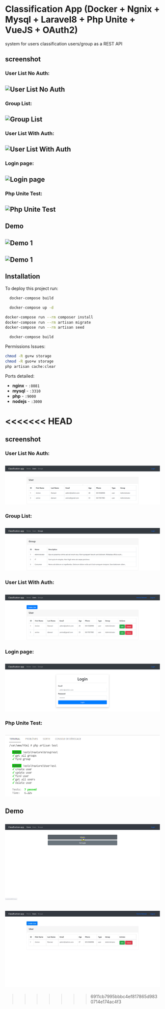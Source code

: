 
# Classification App (Docker + Ngnix + Mysql + Laravel8 + Php Unite + VueJS + OAuth2)


system for users classification users/group as a REST API


## screenshot
### User List No Auth:
![User List No Auth](http://placekitten.com/200/300?style=centerme)
----
### Group List:
![Group List](http://placekitten.com/200/300?style=centerme)
----
### User List With Auth:
![User List With Auth](http://placekitten.com/200/300?style=centerme)
----
### Login page:
![Login page](http://placekitten.com/200/300?style=centerme)
----
### Php Unite Test:
![Php Unite Test](http://placekitten.com/200/300?style=centerme)
----
## Demo
![Demo 1](http://placekitten.com/200/300?style=centerme)
----
![Demo 1](http://placekitten.com/200/300?style=centerme)
----




## Installation

To deploy this project run:

```bash
  docker-compose build
```

```bash
  docker-compose up -d
```

```bash
docker-compose run --rm composer install
docker-compose run --rm artisan migrate
docker-compose run --rm artisan seed
```

```bash
  docker-compose build
```
Permissions Issues:
```bash
chmod -R gu+w storage
chmod -R guo+w storage
php artisan cache:clear
```

Ports detailed:

- **nginx** - `:8081`
- **mysql** - `:3310`
- **php** - `:9000`
- **nodejs** - `:3000`

<<<<<<< HEAD
=======
## screenshot
### User List No Auth:
![User List No Auth](https://raw.githubusercontent.com/amine-damani/classification-app/main/screenshot/users_list_no_auth.png?raw=true)
----
### Group List:
![Group List](https://raw.githubusercontent.com/amine-damani/classification-app/main/screenshot/groups_list.png?raw=true)
----
### User List With Auth:
![User List With Auth](https://raw.githubusercontent.com/amine-damani/classification-app/main/screenshot/users_list_auth.png?raw=true)
----
### Login page:
![Login page](https://raw.githubusercontent.com/amine-damani/classification-app/main/screenshot/login_page.png?raw=true)
----
### Php Unite Test:
![Php Unite Test](https://raw.githubusercontent.com/amine-damani/classification-app/main/screenshot/php_unite_test.png?raw=true)
----
## Demo
![Demo 1](https://raw.githubusercontent.com/amine-damani/classification-app/main/screenshot/demo.gif?raw=true)
----
![Demo 1](https://raw.githubusercontent.com/amine-damani/classification-app/main/screenshot/crud_test.gif?raw=true)
----

>>>>>>> 6911cb7995bbbc4ef817865d9830714e174ac4f3


